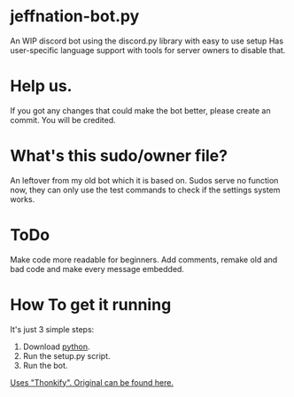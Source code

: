 # jeffnation-bot.py
An WIP discord bot using the discord.py library with easy to use setup
Has user-specific language support with tools for server owners to disable that.

# Help us.
If you got any changes that could make the bot better, please create an commit. You will be credited.

# What's this sudo/owner file?
An leftover from my old bot which it is based on. Sudos serve no function now, they can only use the test commands to check if the settings system works.

# ToDo
Make code more readable for beginners. Add comments, remake old and bad code and make every message embedded.

# How To get it running
It's just 3 simple steps:

1) Download [python](https://python.org).
2) Run the setup.py script.
3) Run the bot.

[Uses "Thonkify". Original can be found here.](https://github.com/skittles9823/SkittBot/blob/master/tg_bot/modules/thonkify.py)
